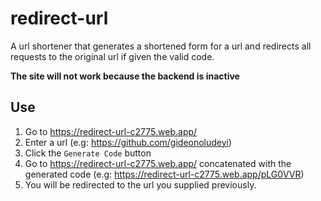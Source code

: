# redirect-url
A url shortener that generates a shortened form for a url and redirects all requests to the original url if given the valid code.

**The site will not work because the backend is inactive**

## Use
1. Go to https://redirect-url-c2775.web.app/
2. Enter a url (e.g: https://github.com/gideonoludeyi)
3. Click the `Generate Code` button
4. Go to https://redirect-url-c2775.web.app/ concatenated with the generated code (e.g: https://redirect-url-c2775.web.app/pLG0VVR)
5. You will be redirected to the url you supplied previously.

